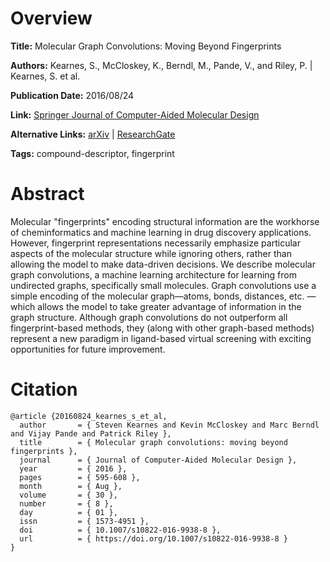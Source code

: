 # Overview
**Title:**
Molecular Graph Convolutions: Moving Beyond Fingerprints

**Authors:**
Kearnes, S., McCloskey, K., Berndl, M., Pande, V., and Riley, P. |
Kearnes, S. et al.

**Publication Date:**
2016/08/24

**Link:**
[Springer Journal of Computer-Aided Molecular Design](https://link.springer.com/article/10.1007/s10822-016-9938-8)

**Alternative Links:**
[arXiv](https://arxiv.org/abs/1603.00856) |
[ResearchGate](https://researchgate.net/publication/301847798_Molecular_Graph_Convolutions_Moving_Beyond_Fingerprints)

**Tags:**
compound-descriptor, fingerprint


# Abstract
Molecular "fingerprints" encoding structural information are the workhorse of cheminformatics and machine learning in drug discovery applications.
However, fingerprint representations necessarily emphasize particular aspects of the molecular structure while ignoring others, rather than allowing the model to make data-driven decisions.
We describe molecular graph convolutions, a machine learning architecture for learning from undirected graphs, specifically small molecules.
Graph convolutions use a simple encoding of the molecular graph—atoms, bonds, distances, etc. — which allows the model to take greater advantage of information in the graph structure.
Although graph convolutions do not outperform all fingerprint-based methods, they (along with other graph-based methods) represent a new paradigm in ligand-based virtual screening with exciting opportunities for future improvement.


# Citation
```
@article {20160824_kearnes_s_et_al,
  author       = { Steven Kearnes and Kevin McCloskey and Marc Berndl and Vijay Pande and Patrick Riley },
  title        = { Molecular graph convolutions: moving beyond fingerprints },
  journal      = { Journal of Computer-Aided Molecular Design },
  year         = { 2016 },
  pages        = { 595-608 },
  month        = { Aug },
  volume       = { 30 },
  number       = { 8 },
  day          = { 01 },
  issn         = { 1573-4951 },
  doi          = { 10.1007/s10822-016-9938-8 },
  url          = { https://doi.org/10.1007/s10822-016-9938-8 }
}
```
